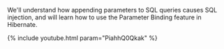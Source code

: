 ---
---

We'll understand how appending parameters to SQL queries causes SQL injection, and will learn how to use the Parameter Binding feature in Hibernate.

{% include youtube.html param="PiahhQ0Qkak" %}